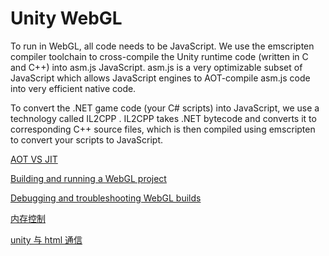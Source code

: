 # Unity WebGL

To run in WebGL, all code needs to be JavaScript. We use the emscripten compiler toolchain to cross-compile the Unity runtime code (written in C and C++) into asm.js JavaScript. asm.js is a very optimizable subset of JavaScript which allows JavaScript engines to AOT-compile asm.js code into very efficient native code.

To convert the .NET game code (your C# scripts) into JavaScript, we use a technology called IL2CPP
. IL2CPP takes .NET bytecode and converts it to corresponding C++ source files, which is then compiled using emscripten to convert your scripts
 to JavaScript.

 [AOT VS JIT](https://blog.csdn.net/h1130189083/article/details/78302502)

 [Building and running a WebGL project](https://docs.unity3d.com/Manual/webgl-building.html)

 [Debugging and troubleshooting WebGL builds](https://docs.unity3d.com/Manual/webgl-debugging.html)

 [内存控制](https://docs.unity3d.com/Manual/webgl-memory.html)

 [unity 与 html 通信](https://docs.unity3d.com/Manual/webgl-interactingwithbrowserscripting.html)